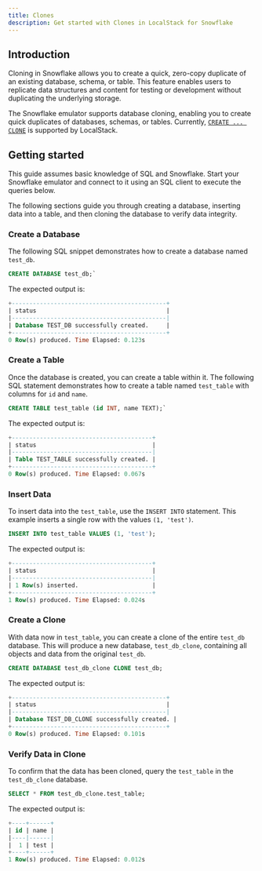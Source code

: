```yaml
---
title: Clones
description: Get started with Clones in LocalStack for Snowflake
---
```




## Introduction

Cloning in Snowflake allows you to create a quick, zero-copy duplicate of an existing database, schema, or table. This feature enables users to replicate data structures and content for testing or development without duplicating the underlying storage.

The Snowflake emulator supports database cloning, enabling you to create quick duplicates of databases, schemas, or tables. Currently, [`CREATE ... CLONE`](https://docs.snowflake.com/en/sql-reference/sql/create-clone) is supported by LocalStack.

## Getting started

This guide assumes basic knowledge of SQL and Snowflake. Start your Snowflake emulator and connect to it using an SQL client to execute the queries below.

The following sections guide you through creating a database, inserting data into a table, and then cloning the database to verify data integrity.

### Create a Database

The following SQL snippet demonstrates how to create a database named `test_db`.

```sql
CREATE DATABASE test_db;` 
```

The expected output is:

```sql
+--------------------------------------------+
| status                                     |
|--------------------------------------------|
| Database TEST_DB successfully created.     |
+--------------------------------------------+
0 Row(s) produced. Time Elapsed: 0.123s
```

### Create a Table

Once the database is created, you can create a table within it. The following SQL statement demonstrates how to create a table named `test_table` with columns for `id` and `name`.

```sql
CREATE TABLE test_table (id INT, name TEXT);` 
```

The expected output is:

```sql
+----------------------------------------+
| status                                 |
|----------------------------------------|
| Table TEST_TABLE successfully created. |
+----------------------------------------+
0 Row(s) produced. Time Elapsed: 0.067s
```

### Insert Data

To insert data into the `test_table`, use the `INSERT INTO` statement. This example inserts a single row with the values `(1, 'test')`.

```sql
INSERT INTO test_table VALUES (1, 'test');
```

The expected output is:

```sql
+----------------------------------------+
| status                                 |
|----------------------------------------|
| 1 Row(s) inserted.                     |
+----------------------------------------+
1 Row(s) produced. Time Elapsed: 0.024s
```

### Create a Clone

With data now in `test_table`, you can create a clone of the entire `test_db` database. This will produce a new database, `test_db_clone`, containing all objects and data from the original `test_db`.

```sql
CREATE DATABASE test_db_clone CLONE test_db;
```

The expected output is:

```sql
+--------------------------------------------+
| status                                     |
|--------------------------------------------|
| Database TEST_DB_CLONE successfully created. |
+--------------------------------------------+
0 Row(s) produced. Time Elapsed: 0.101s
```

### Verify Data in Clone

To confirm that the data has been cloned, query the `test_table` in the `test_db_clone` database.

```sql
SELECT * FROM test_db_clone.test_table;
```

The expected output is:

```sql
+----+------+
| id | name |
|----|------|
|  1 | test |
+----+------+
1 Row(s) produced. Time Elapsed: 0.012s
```